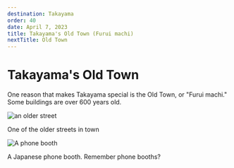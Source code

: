 ```yaml
---
destination: Takayama
order: 40
date: April 7, 2023
title: Takayama's Old Town (Furui machi)
nextTitle: Old Town
---
```


# Takayama's Old Town

One reason that makes Takayama special is the Old Town, or "Furui machi." Some buildings are over 600 years old.

![an older street](/assets/takayama/PXL_20230409_004221979.jpg)

One of the older streets in town

![A phone booth](/assets/takayama/PXL_20230409_010321298.jpg)

A Japanese phone booth. Remember phone booths?
